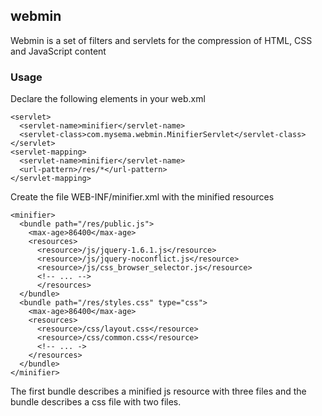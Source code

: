 ## webmin

Webmin is a set of filters and servlets for the compression of HTML, CSS and JavaScript content

### Usage

Declare the following elements in your web.xml

```
<servlet>
  <servlet-name>minifier</servlet-name>
  <servlet-class>com.mysema.webmin.MinifierServlet</servlet-class>
</servlet>
<servlet-mapping>
  <servlet-name>minifier</servlet-name>
  <url-pattern>/res/*</url-pattern>
</servlet-mapping>
```		

Create the file WEB-INF/minifier.xml with the minified resources

```
<minifier>
  <bundle path="/res/public.js">
    <max-age>86400</max-age>
    <resources>
      <resource>/js/jquery-1.6.1.js</resource>
      <resource>/js/jquery-noconflict.js</resource>
      <resource>/js/css_browser_selector.js</resource>
      <!-- ... -->
      </resources>
  </bundle>
  <bundle path="/res/styles.css" type="css">
    <max-age>86400</max-age>
    <resources>
      <resource>/css/layout.css</resource>
      <resource>/css/common.css</resource>
      <!-- ... ->
    </resources>
  </bundle>
</minifier>
```

The first bundle describes a minified js resource with three files and the bundle describes a css file with two files.
